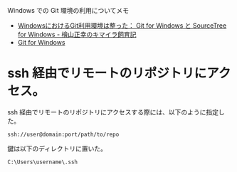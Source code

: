 Windows での Git 環境の利用についてメモ

- [WindowsにおけるGit利用環境は整った： Git for Windows と SourceTree for Windows - 檜山正幸のキマイラ飼育記](http://d.hatena.ne.jp/m-hiyama/20140203/1391381365)
- [Git for Windows](https://msysgit.github.io/)

# ssh 経由でリモートのリポジトリにアクセス。

ssh 経由でリモートのリポジトリにアクセスする際には、以下のように指定した。

    ssh://user@domain:port/path/to/repo

鍵は以下のディレクトリに置いた。

    C:\Users\username\.ssh


